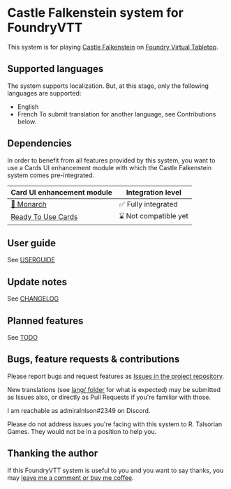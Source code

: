 [release-badge]: https://img.shields.io/github/v/release/admiralnlson/castle-falkenstein-fvtt.svg


# Castle Falkenstein system for FoundryVTT
This system is for playing [Castle Falkenstein](https://rtalsoriangames.com/castle-falkenstien/) on [Foundry Virtual Tabletop](https://foundryvtt.com/).

## Supported languages
The system supports localization. But, at this stage, only the following languages are supported:
+ English
+ French
To submit translation for another language, see Contributions below.

## Dependencies
In order to benefit from all features provided by this system, you want to use a Cards UI enhancement module with which the Castle Falkenstein system comes pre-integrated.

| Card UI enhancement module                                               | Integration level       |
|--------------------------------------------------------------------------|-------------------------|
| [🦋 Monarch](https://foundryvtt.com/packages/monarch)                    | ✅ Fully integrated    |
| [Ready To Use Cards](https://foundryvtt.com/packages/ready-to-use-cards) | ⌛ Not compatible yet   |

## User guide
See [USERGUIDE](./doc/USERGUIDE.md)

## Update notes
See [CHANGELOG](./CHANGELOG.md)

## Planned features
See [TODO](./TODO.md)

## Bugs, feature requests & contributions
Please report bugs and request features as [Issues in the project repository](https://github.com/admiralnlson/castle-falkenstein-foundryvtt/issues).

New translations (see [lang/ folder](./lang/) for what is expected) may be submitted as Issues also, or directly as Pull Requests if you're familiar with those.

I am reachable as admiralnlson#2349 on Discord.

Please do not address issues you're facing with this system to R. Talsorian Games. They would not be in a position to help you.

## Thanking the author
If this FoundryVTT system is useful to you and you want to say thanks, you may [leave me a comment or buy me coffee](https://ko-fi.com/admiralnlson).
